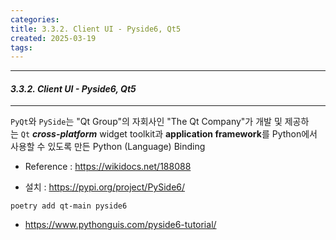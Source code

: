 ```yaml
---
categories: 
title: 3.3.2. Client UI - Pyside6, Qt5
created: 2025-03-19
tags:
---
```

---
#### *3.3.2. Client UI - Pyside6, Qt5*
---

`PyQt`와 `PySide`는 "Qt Group"의 자회사인 "The Qt Company"가 개발 및 제공하는 `Qt` **_cross-platform_** widget toolkit과 **application framework**를 Python에서 사용할 수 있도록 만든 Python (Language) Binding

- Reference : https://wikidocs.net/188088

- 설치 : https://pypi.org/project/PySide6/
```
poetry add qt-main pyside6
```


- https://www.pythonguis.com/pyside6-tutorial/